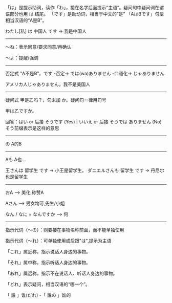 
「は」是提示助词，读作「わ」，接在名字后面提示“主语”。疑问句中疑问词在谓语部分也用 は 结尾。
「です」是助动词，相当于中文的“是”
「AはBです」句型相当汉语的“A是B”。

わたし[私] は 中国人 です => 我是中国人

--------

〜ね：表示同意/要求同意/再确认

〜よ：提醒/强调

--------

否定式 “A不是B”。です -否定-> では(wa)ありません -口语化-> じゃありません

アメリカ人じゃありません。我不是美国人

--------

疑问式 甲是乙吗？，句末加 か。疑问句一律用句号

甲は乙ですか。

回答：はい or 后接 そうです (Yes) | いいえ or 后接 そうでは ありません (No) そう前缀表示是这样的意思

--------

の A的B

--------

Aも A也... 

王さんは 留学生 です -> 小王是留学生。
ダニエルさんも 留学生 です -> 丹尼尔也是留学生

--------

おA --> 美化,称赞A

Aさん --> 男女均可,先生/小姐

なん / なに = なんですか --> 何

--------

指示代词（～の）：则要接在事物名称前面，而不能单独使用

指示代词（～れ）：可单独使用或后跟"は",提示为主语

 「これ」属近称，指示说话人身边的事物。
 
 「それ」属中称，指示听话人身边的事物。
 
 「あれ」属远称，指示不在说话人、听话人身边的事物。
 
 「どれ」表示疑问，相当汉语的“哪一个”。

「 誰 」谁(だれ) -「 誰の 」谁的
